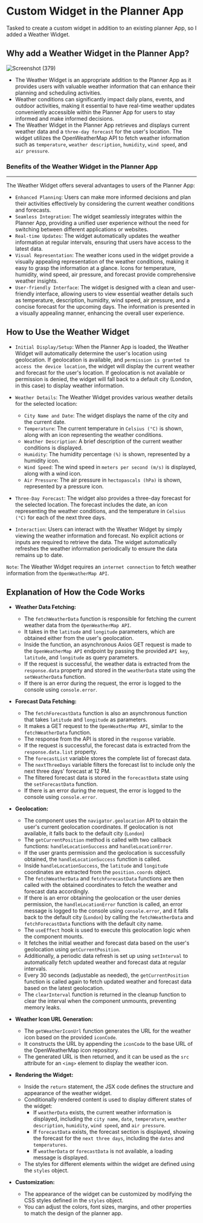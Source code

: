 
# Custom Widget in the Planner App
Tasked to create a custom widget in addition to an existing planner App, so I added a Weather Widget.

## Why add a Weather Widget in the Planner App?

![Screenshot (379)](https://github.com/LateefAkinola/Planner-App/assets/105966848/95c6b6ce-23c2-4f5d-8245-f82085d24ed3)

- The Weather Widget is an appropriate addition to the Planner App as it provides users with valuable weather information that can enhance their planning and scheduling activities.
- Weather conditions can significantly impact daily plans, events, and outdoor activities, making it essential to have real-time weather updates conveniently accessible within the Planner App for users to stay informed and make informed decisions.
- The Weather Widget in the Planner App retrieves and displays current weather data and a ``three-day forecast`` for the user's location. The widget utilizes the OpenWeatherMap API to fetch weather information such as `temperature`, `weather description`, `humidity`, `wind speed`, and `air pressure`.

### Benefits of the Weather Widget in the Planner App
--------------------------------------------------------
The Weather Widget offers several advantages to users of the Planner App:

- `Enhanced Planning`:
  Users can make more informed decisions and plan their activities effectively by considering the current weather conditions and forecasts.
- `Seamless Integration`:
  The widget seamlessly integrates within the Planner App, providing a unified user experience without the need for switching between different applications or websites.
- `Real-time Updates`:
  The widget automatically updates the weather information at regular intervals, ensuring that users have access to the latest data.
- `Visual Representation`:
   The weather icons used in the widget provide a visually appealing representation of the weather conditions, making it easy to grasp the information at a glance. Icons for temperature, humidity, wind speed, air pressure, and forecast provide comprehensive weather insights.
- `User-friendly Interface`:
  The widget is designed with a clean and user-friendly interface, allowing users to view essential weather details such as temperature, description, humidity, wind speed, air pressure, and a concise forecast for the upcoming days. The information is presented in a visually appealing manner, enhancing the overall user experience.


## How to Use the Weather Widget

- `Initial Display/Setup`: When the Planner App is loaded, the Weather Widget will automatically determine the user's location using geolocation. If geolocation is available, and `permission is granted to access the device location`, the widget will display the current weather and forecast for the user's location. If geolocation is not available or permission is denied, the widget will fall back to a default city (London, in this case) to display weather information.

- `Weather Details`: The Weather Widget provides various weather details for the selected location:
    - `City Name and Date`: The widget displays the name of the city and the current date.
    - `Temperature`: The current temperature in `Celsius (°C)` is shown, along with an icon representing the weather conditions.
    - `Weather Description`: A brief description of the current weather conditions is displayed.
    - `Humidity`: The humidity percentage `(%)` is shown, represented by a humidity icon.
    - `Wind Speed`: The wind speed in `meters per second (m/s)` is displayed, along with a wind icon.
    - `Air Pressure`: The air pressure in `hectopascals (hPa)` is shown, represented by a pressure icon.

- `Three-Day Forecast`: The widget also provides a three-day forecast for the selected location. The forecast includes the date, an icon representing the weather conditions, and the temperature in `Celsius (°C)` for each of the next three days.

- `Interaction`: Users can interact with the Weather Widget by simply viewing the weather information and forecast. No explicit actions or inputs are required to retrieve the data. The widget automatically refreshes the weather information periodically to ensure the data remains up to date.

```Note```: The Weather Widget requires an `internet connection` to fetch weather information from the `OpenWeatherMap API`.


## **Explanation of How the Code Works**

- **Weather Data Fetching:**
   - The `fetchWeatherData` function is responsible for fetching the current weather data from the ``OpenWeatherMap API``.
   - It takes in the `latitude` and `longitude` parameters, which are obtained either from the user's geolocation.
   - Inside the function, an asynchronous Axios GET request is made to the ``OpenWeatherMap API`` endpoint by passing the provided `API key`, `latitude`, and `longitude` as query parameters. 
   - If the request is successful, the weather data is extracted from the `response.data` property and stored in the `weatherData` state using the `setWeatherData` function.
   - If there is an error during the request, the error is logged to the console using `console.error`.

- **Forecast Data Fetching:**
   - The `fetchForecastData` function is also an asynchronous function that takes `latitude` and `longitude` as parameters.
   - It makes a GET request to the ``OpenWeatherMap API``, similar to the `fetchWeatherData` function.
   - The response from the API is stored in the `response` variable.
   - If the request is successful, the forecast data is extracted from the `response.data.list` property.
   - The `forecastList` variable stores the complete list of forecast data.
   - The `nextThreeDays` variable filters the forecast list to include only the next three days' forecast at 12 PM.
   - The filtered forecast data is stored in the `forecastData` state using the `setForecastData` function.
   - If there is an error during the request, the error is logged to the console using `console.error`.


- **Geolocation:**
   - The component uses the `navigator.geolocation` API to obtain the user's current geolocation coordinates. If geolocation is not available, it falls back to the default city (`London`)
   - The `getCurrentPosition` method is called with two callback functions: `handleLocationSuccess` and `handleLocationError`.
   - If the user grants permission and the geolocation is successfully obtained, the `handleLocationSuccess` function is called.
   - Inside `handleLocationSuccess`, the `latitude` and `longitude` coordinates are extracted from the `position.coords` object.
   - The `fetchWeatherData` and `fetchForecastData` functions are then called with the obtained coordinates to fetch the weather and forecast data accordingly.
   - If there is an error obtaining the geolocation or the user denies permission, the `handleLocationError` function is called, an error message is logged to the console using `console.error`, and it falls back to the default city (`London`) by calling the `fetchWeatherData` and `fetchForecastData` functions with the default city name.
   - The `useEffect` hook is used to execute this geolocation logic when the component mounts.
   - It fetches the initial weather and forecast data based on the user's geolocation using `getCurrentPosition`.
   - Additionally, a periodic data refresh is set up using `setInterval` to automatically fetch updated weather and forecast data at regular intervals.
   - Every 30 seconds (adjustable as needed), the `getCurrentPosition` function is called again to fetch updated weather and forecast data based on the latest geolocation.
   - The `clearInterval` function is returned in the cleanup function to clear the interval when the component unmounts, preventing memory leaks.

- **Weather Icon URL Generation:**
   - The `getWeatherIconUrl` function generates the URL for the weather icon based on the provided `iconCode`.
   - It constructs the URL by appending the `iconCode` to the base URL of the OpenWeatherMap icon repository.
   - The generated URL is then returned, and it can be used as the `src` attribute for an `<img>` element to display the weather icon.


- **Rendering the Widget:**
   - Inside the `return` statement, the JSX code defines the structure and appearance of the weather widget.
   - Conditionally rendered content is used to display different states of the widget:
     - If `weatherData` exists, the current weather information is displayed, including the `city name`, `date`, `temperature`, `weather description`, `humidity`, `wind speed`, and `air pressure`.
     - If `forecastData` exists, the forecast section is displayed, showing the forecast for the `next three days`, including the `dates` and `temperatures`.
     - If `weatherData` or `forecastData` is not available, a loading message is displayed.
   - The styles for different elements within the widget are defined using the `styles` object.

- **Customization:**
   - The appearance of the widget can be customized by modifying the CSS styles defined in the `styles` object.
   - You can adjust the colors, font sizes, margins, and other properties to match the design of the planner app.



